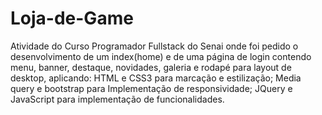 # Loja-de-Game
Atividade do Curso Programador Fullstack do Senai onde foi pedido o desenvolvimento de um index(home) e de uma página de login 
contendo menu, banner, destaque, novidades, galeria e rodapé para layout de desktop, aplicando: 
HTML e CSS3 para marcação e estilização;
Media query e bootstrap para Implementação de responsividade; 
JQuery e JavaScript para implementação de funcionalidades.
